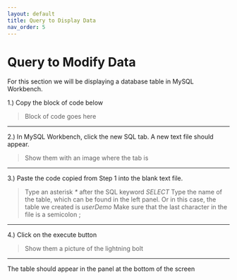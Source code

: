 ```yaml
---
layout: default
title: Query to Display Data
nav_order: 5
---
```


# Query to Modify Data
For this section we will be displaying a database table in MySQL Workbench. 

1.)  Copy the block of code below
> Block of code goes here
---------------------------
2.) In MySQL Workbench, click the new SQL tab. A new text file should appear.
> Show them with an image where the tab is
> 
---------------------------
3.) Paste the code copied from Step 1 into the blank text file. 
> Type an asterisk _*_ after the SQL keyword _SELECT_
> Type the name of the table, which can be found in the left panel. Or in this case, the table we created is _userDemo_
> Make sure that the last character in the file is a semicolon ;
> 
---------------------------
4.) Click on the execute button
> Show them a picture of the lightning bolt
> 
---------------------------
The table should appear in the panel at the bottom of the screen


